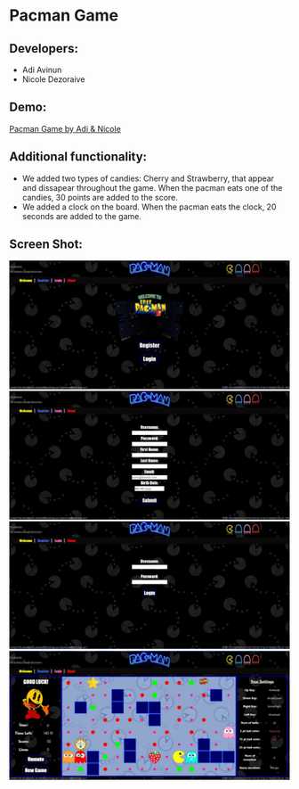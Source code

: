 # Pacman Game

## Developers:
  * Adi Avinun
  * Nicole Dezoraive


## Demo:
[Pacman Game by Adi & Nicole](https://sise-web-development-environments.github.io/assignment2-adi-nicole/)

## Additional functionality:

  * We added two types of candies: Cherry and Strawberry, that appear and dissapear throughout the game. When the pacman eats one of the candies, 30 points are added to the score.
  * We added a clock on the board. When the pacman eats the clock, 20 seconds are added to the game.

## Screen Shot:
![Wellcome](https://github.com/SISE-Web-Development-Environments/assignment2-adi-nicole/blob/master/resources/imgWel.jpeg)
![Register](https://github.com/SISE-Web-Development-Environments/assignment2-adi-nicole/blob/master/resources/imgRegister.jpeg)
![Login](https://github.com/SISE-Web-Development-Environments/assignment2-adi-nicole/blob/master/resources/imgLogin.jpeg)
![Game](https://github.com/SISE-Web-Development-Environments/assignment2-adi-nicole/blob/master/resources/imgGame.jpeg)




